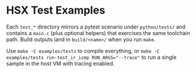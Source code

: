 ﻿# HSX Test Examples

Each `test_*` directory mirrors a pytest scenario under `python/tests/` and contains a `main.c` (plus optional helpers) that exercises the same toolchain path. Build outputs land in `build/<name>/` when you run `make`.

Use `make -C examples/tests` to compile everything, or `make -C examples/tests run-test_ir_icmp RUN_ARGS="--trace"` to run a single sample in the host VM with tracing enabled.
